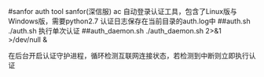 #sanfor auth tool
sanfor(深信服) ac 自动登录认证工具，包含了Linux版与Windows版，需要python2.7
认证日志保存在当前目录的auth.log中
##auth.sh
    ./auth.sh
执行单次认证
##auth_daemon.sh
    ./auth_daemon.sh 2>&1 >/dev/null &

在后台开启认证守护进程，循环检测互联网连接状态，若检测到中断则立即执行认证
